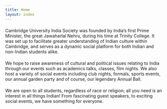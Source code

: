 ```yaml
---
title: Home
layout: index
---
```

<p style="margin-top:20px">
Cambridge University India Society was founded by India’s first Prime Minister, the great Jawaharlal Nehru, during his time at Trinity College. It was set up to facilitate greater understanding of Indian culture within Cambridge, and serves as a dynamic social platform for both Indian and non-Indian students alike.</p>
<p style="margin-top:20px">
We hope to raise awareness of cultural and political issues relating to India through our events such as academics talks, classes, film nights. We also host a variety of social events including club nights, formals, sports events, our annual garden party and of course, our legendary Annual Ball.</p>
<p style="margin-top:20px">
We are open to all students, regardless of race or religion; all you need is an interest in all things Indian! From fascinating guest speakers, to exciting social events, we have something for everyone.
<!--
You can use HTML elements in Markdown, such as the comment element, and they won't be affected by a markdown parser. However, if you create an HTML element in your markdown file, you cannot use markdown syntax within that element's contents.
-->